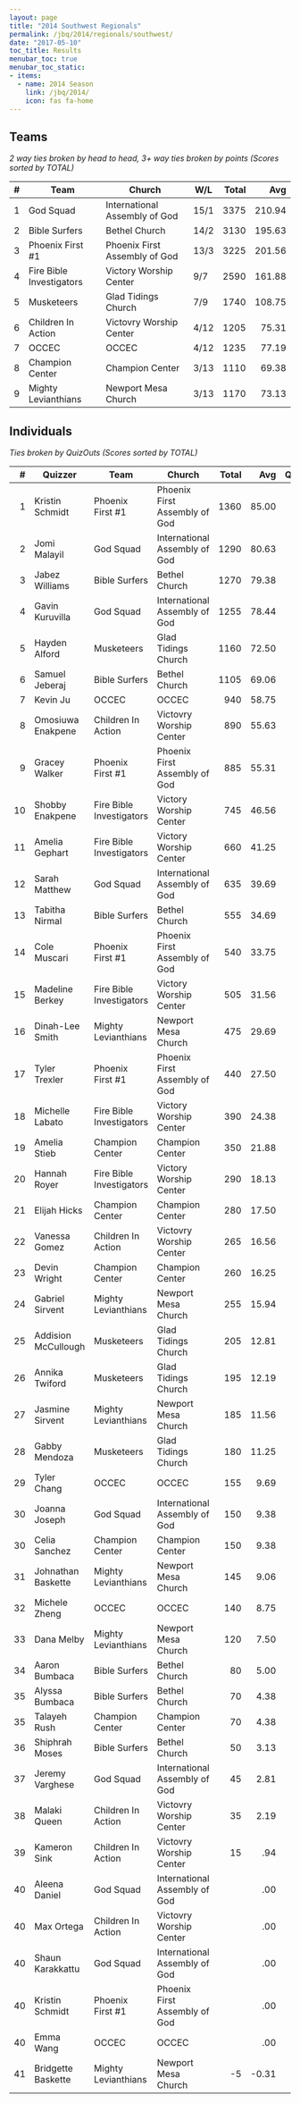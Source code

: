 ```yaml
---
layout: page
title: "2014 Southwest Regionals"
permalink: /jbq/2014/regionals/southwest/
date: "2017-05-10"
toc_title: Results
menubar_toc: true
menubar_toc_static:
- items:
  - name: 2014 Season
    link: /jbq/2014/
    icon: fas fa-home
---
```


## Teams

*2 way ties broken by head to head, 3+ way ties broken by points (Scores sorted by TOTAL)*

|    # | Team                     | Church                        | W/L  | Total |    Avg |
| ---: | ------------------------ | ----------------------------- | ---- | ----: | -----: |
|    1 | God Squad                | International Assembly of God | 15/1 |  3375 | 210.94 |
|    2 | Bible Surfers            | Bethel Church                 | 14/2 |  3130 | 195.63 |
|    3 | Phoenix First #1         | Phoenix First Assembly of God | 13/3 |  3225 | 201.56 |
|    4 | Fire Bible Investigators | Victory Worship Center        | 9/7  |  2590 | 161.88 |
|    5 | Musketeers               | Glad Tidings Church           | 7/9  |  1740 | 108.75 |
|    6 | Children In Action       | Victovry Worship Center       | 4/12 |  1205 |  75.31 |
|    7 | OCCEC                    | OCCEC                         | 4/12 |  1235 |  77.19 |
|    8 | Champion Center          | Champion Center               | 3/13 |  1110 |  69.38 |
|    9 | Mighty Levianthians      | Newport Mesa Church           | 3/13 |  1170 |  73.13 |

## Individuals

*Ties broken by QuizOuts (Scores sorted by TOTAL)*

|    # | Quizzer             | Team                     | Church                        | Total |   Avg |   QO |
| ---: | ------------------- | ------------------------ | ----------------------------- | ----: | ----: | ---: |
|    1 | Kristin Schmidt     | Phoenix First #1         | Phoenix First Assembly of God |  1360 | 85.00 |    5 |
|    2 | Jomi Malayil        | God Squad                | International Assembly of God |  1290 | 80.63 |    4 |
|    3 | Jabez Williams      | Bible Surfers            | Bethel Church                 |  1270 | 79.38 |    7 |
|    4 | Gavin Kuruvilla     | God Squad                | International Assembly of God |  1255 | 78.44 |    2 |
|    5 | Hayden Alford       | Musketeers               | Glad Tidings Church           |  1160 | 72.50 |    4 |
|    6 | Samuel Jeberaj      | Bible Surfers            | Bethel Church                 |  1105 | 69.06 |    3 |
|    7 | Kevin Ju            | OCCEC                    | OCCEC                         |   940 | 58.75 |    3 |
|    8 | Omosiuwa Enakpene   | Children In Action       | Victovry Worship Center       |   890 | 55.63 |    2 |
|    9 | Gracey Walker       | Phoenix First #1         | Phoenix First Assembly of God |   885 | 55.31 |      |
|   10 | Shobby Enakpene     | Fire Bible Investigators | Victory Worship Center        |   745 | 46.56 |    5 |
|   11 | Amelia Gephart      | Fire Bible Investigators | Victory Worship Center        |   660 | 41.25 |      |
|   12 | Sarah Matthew       | God Squad                | International Assembly of God |   635 | 39.69 |    4 |
|   13 | Tabitha Nirmal      | Bible Surfers            | Bethel Church                 |   555 | 34.69 |    3 |
|   14 | Cole Muscari        | Phoenix First #1         | Phoenix First Assembly of God |   540 | 33.75 |    1 |
|   15 | Madeline Berkey     | Fire Bible Investigators | Victory Worship Center        |   505 | 31.56 |    1 |
|   16 | Dinah-Lee Smith     | Mighty Levianthians      | Newport Mesa Church           |   475 | 29.69 |    3 |
|   17 | Tyler Trexler       | Phoenix First #1         | Phoenix First Assembly of God |   440 | 27.50 |    1 |
|   18 | Michelle Labato     | Fire Bible Investigators | Victory Worship Center        |   390 | 24.38 |      |
|   19 | Amelia Stieb        | Champion Center          | Champion Center               |   350 | 21.88 |      |
|   20 | Hannah Royer        | Fire Bible Investigators | Victory Worship Center        |   290 | 18.13 |      |
|   21 | Elijah Hicks        | Champion Center          | Champion Center               |   280 | 17.50 |      |
|   22 | Vanessa Gomez       | Children In Action       | Victovry Worship Center       |   265 | 16.56 |      |
|   23 | Devin Wright        | Champion Center          | Champion Center               |   260 | 16.25 |      |
|   24 | Gabriel Sirvent     | Mighty Levianthians      | Newport Mesa Church           |   255 | 15.94 |    2 |
|   25 | Addision McCullough | Musketeers               | Glad Tidings Church           |   205 | 12.81 |      |
|   26 | Annika Twiford      | Musketeers               | Glad Tidings Church           |   195 | 12.19 |      |
|   27 | Jasmine Sirvent     | Mighty Levianthians      | Newport Mesa Church           |   185 | 11.56 |      |
|   28 | Gabby Mendoza       | Musketeers               | Glad Tidings Church           |   180 | 11.25 |      |
|   29 | Tyler Chang         | OCCEC                    | OCCEC                         |   155 |  9.69 |      |
|   30 | Joanna Joseph       | God Squad                | International Assembly of God |   150 |  9.38 |      |
|   30 | Celia Sanchez       | Champion Center          | Champion Center               |   150 |  9.38 |      |
|   31 | Johnathan Baskette  | Mighty Levianthians      | Newport Mesa Church           |   145 |  9.06 |      |
|   32 | Michele Zheng       | OCCEC                    | OCCEC                         |   140 |  8.75 |      |
|   33 | Dana Melby          | Mighty Levianthians      | Newport Mesa Church           |   120 |  7.50 |      |
|   34 | Aaron Bumbaca       | Bible Surfers            | Bethel Church                 |    80 |  5.00 |      |
|   35 | Alyssa Bumbaca      | Bible Surfers            | Bethel Church                 |    70 |  4.38 |      |
|   35 | Talayeh Rush        | Champion Center          | Champion Center               |    70 |  4.38 |      |
|   36 | Shiphrah Moses      | Bible Surfers            | Bethel Church                 |    50 |  3.13 |      |
|   37 | Jeremy Varghese     | God Squad                | International Assembly of God |    45 |  2.81 |      |
|   38 | Malaki Queen        | Children In Action       | Victovry Worship Center       |    35 |  2.19 |      |
|   39 | Kameron Sink        | Children In Action       | Victovry Worship Center       |    15 |   .94 |      |
|   40 | Aleena Daniel       | God Squad                | International Assembly of God |       |   .00 |      |
|   40 | Max Ortega          | Children In Action       | Victovry Worship Center       |       |   .00 |      |
|   40 | Shaun Karakkattu    | God Squad                | International Assembly of God |       |   .00 |      |
|   40 | Kristin Schmidt     | Phoenix First #1         | Phoenix First Assembly of God |       |   .00 |      |
|   40 | Emma Wang           | OCCEC                    | OCCEC                         |       |   .00 |      |
|   41 | Bridgette Baskette  | Mighty Levianthians      | Newport Mesa Church           |    -5 | -0.31 |      |

